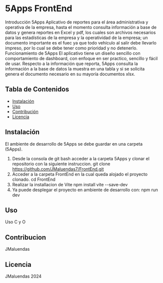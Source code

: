 # 5Apps FrontEnd

Introducción 5Apps
Aplicativo de reportes para el área administrativa y operativa de la empresa, hasta el momento consulta información a base de datos y genera reportes en Excel y pdf, los cuales son archivos necesarios para las estadísticas de la empresa y la operatividad de la empresa; un documento importante es el fuec ya que todo vehículo al salir debe llevarlo impreso, por lo cual se debe tener como prioridad y no detenerlo.
Funcionamiento de 5Apps
El aplicativo tiene un diseño sencillo con comportamiento de dashboard, con enfoque en ser practico, sencillo y fácil de usar.
Respecto a la información que reporta, 5Apps consulta la información a la base de datos la muestra en una tabla y si se solicita genera el documento necesario en su mayoría documentos xlsx.


## Tabla de Contenidos

- [Instalación](#instalación)
- [Uso](#uso)
- [Contribución](#contribución)
- [Licencia](#licencia)

## Instalación

El ambiente de desarrollo de 5Apps se debe guardar en una carpeta (5Apps).
1. Desde la consola de git bash acceder a la carpeta 5Apps y clonar el repositorio con la siguiente instruccion.
   git clone https://github.com/JMaluendas7/FrontEnd.git
2. Acceder a la carpeta FrontEnd en la cual queda alojado el proyecto clonado.
   cd FrontEnd
3. Realizar la installacion de Vite
   npm install vite --save-dev
4. Ya puede desplegar el proyecto en ambiente de desarrollo con:
   npm run dev

## Uso

Uso C y O

## Contribucion

JMaluendas

## Licencia

JMaluendas 2024
